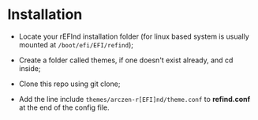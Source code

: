 # Installation
  - Locate your rEFInd installation folder (for linux based system is usually mounted at `/boot/efi/EFI/refind`);

 - Create a folder called themes, if one doesn't exist already, and cd inside;

  - Clone this repo using git clone;

  - Add the line include `themes/arczen-r[EFI]nd/theme.conf` to __refind.conf__ at the end of the config file.

